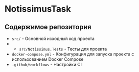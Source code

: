 # NotissimusTask

## Содержимое репозитория
- `src/` - Основной исходный код проекта
- - `src/Notissimus.Tests` - Тесты для проекта
- `docker-compose.yml` - Конфигурация для запуска проекта с использованием Docker Compose
- `.github/workflows` - Настройки CI
